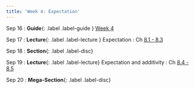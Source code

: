```yaml
---
title: 'Week 4: Expectation'
---
```


Sep 16
: **Guide**{: .label .label-guide } [Week 4](/assets/guides/fall24/week04.pdf)

Sep 17
: **Lecture**{: .label .label-lecture } Expectation
    : Ch [8.1 - 8.3](http://prob140.org/textbook/content/Chapter_08/00_Expectation.html)

Sep 18
: **Section**{: .label .label-disc}

Sep 19
: **Lecture**{: .label .label-lecture} Expectation and additivity
    : Ch [8.4 - 8.5](http://prob140.org/textbook/content/Chapter_08/04_Additivity.html)

Sep 20
: **Mega-Section**{: .label .label-disc}